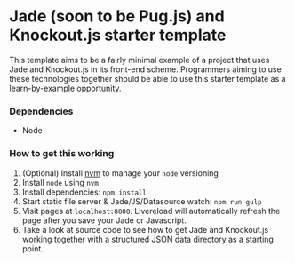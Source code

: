 # Jade (soon to be Pug.js) and Knockout.js starter template

This template aims to be a fairly minimal example of a project that uses Jade and Knockout.js in its front-end scheme. Programmers aiming to use these technologies together should be able to use this starter template as a learn-by-example opportunity.

### Dependencies
- Node

### How to get this working

1. (Optional) Install [nvm](https://github.com/creationix/nvm) to manage your `node` versioning
2. Install `node` using `nvm`
3. Install dependencies: `npm install`
4. Start static file server & Jade/JS/Datasource watch: `npm run gulp`
5. Visit pages at `localhost:8000`. Livereload will automatically refresh the page after you save your Jade or Javascript.
6. Take a look at source code to see how to get Jade and Knockout.js working together with a structured JSON data directory as a starting point.
